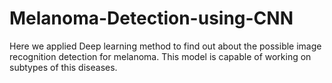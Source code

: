 # Melanoma-Detection-using-CNN
Here we applied Deep learning method to find out about the possible image recognition detection for melanoma. This model is capable of working on subtypes of this diseases.
